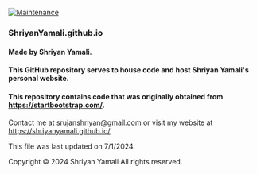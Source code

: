[![Maintenance](https://img.shields.io/maintenance/yes/2024)](https://github.com/ShriyanYamali/ShriyanYamali.github.io)

### ShriyanYamali.github.io
#### Made by Shriyan Yamali. 
#### This GitHub repository serves to house code and host Shriyan Yamali's personal website.
#### This repository contains code that was originally obtained from https://startbootstrap.com/.

Contact me at srujanshriyan@gmail.com or visit my website at <a href="https://shriyanyamali.github.io/" target="_blank">https://shriyanyamali.github.io/</a>

This file was last updated on 7/1/2024.

Copyright © 2024 Shriyan Yamali All rights reserved.
